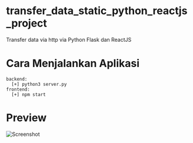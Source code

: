 # transfer_data_static_python_reactjs_project 
Transfer data via http via Python Flask dan ReactJS

# Cara Menjalankan Aplikasi 
```
backend:
  [+] python3 server.py
frontend:
  [+] npm start
```
# Preview
![Screenshot](https://github.com/rammahayufitra/Simple_Project1_API_Flask_ReactJS/blob/main/preview/preview.png)

